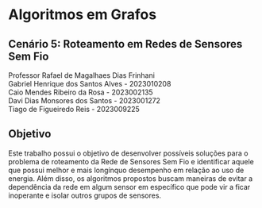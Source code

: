 # Algoritmos em Grafos
## Cenário 5: Roteamento em Redes de Sensores Sem Fio

<div>Professor Rafael de Magalhaes Dias Frinhani</div>
<div>Gabriel Henrique dos Santos Alves - 2023010208</div>
<div>Caio Mendes Ribeiro da Rosa - 2023002135</div>
<div>Davi Dias Monsores dos Santos - 2023001272</div>
<div>Tiago de Figueiredo Reis - 2023009225</div>


## Objetivo 
Este trabalho possui o objetivo de desenvolver possíveis soluções para o problema de roteamento da Rede de Sensores Sem Fio e identificar aquele que possui melhor e mais longínquo desempenho em relação ao uso de energia. Além disso, os algoritmos propostos buscam maneiras de evitar a dependência da rede em algum sensor em específico que pode vir a ficar inoperante e isolar outros grupos de sensores.


